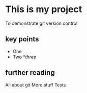 # This is my project

To demonstrate git version control


## key points

* One
* Two
*_three_


## further reading

All about git
More stuff
Tests

